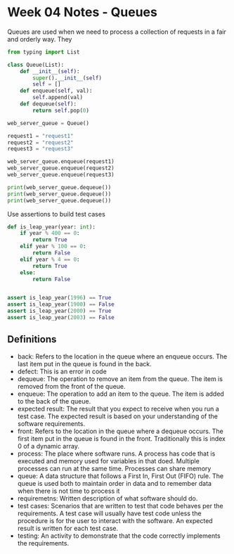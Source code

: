 # Week 04 Notes - Queues

Queues are used when we need to process a collection of requests in a fair and orderly way.
They

```python
from typing import List

class Queue(List):
	def __init__(self):
		super().__init__(self)
		self = []
	def enqueue(self, val):
		self.append(val)
	def dequeue(self):
		return self.pop(0)

web_server_queue = Queue()

request1 = "request1"
request2 = "request2"
request3 = "request3"

web_server_queue.enqueue(request1)
web_server_queue.enqueue(request2)
web_server_queue.enqueue(request3)

print(web_server_queue.dequeue())
print(web_server_queue.dequeue())
print(web_server_queue.dequeue())
```

Use assertions to build test cases

```python
def is_leap_year(year: int):
	if year % 400 == 0:
		return True
	elif year % 100 == 0:
		return False
	elif year % 4 == 0:
		return True
	else:
		return False


assert is_leap_year(1996) == True
assert is_leap_year(1900) == False
assert is_leap_year(2000) == True
assert is_leap_year(2003) == False
```

## Definitions

- back: Refers to the location in the queue where an enqueue occurs. The last item put in the queue is found in the back.
- defect: This is an error in code
- dequeue: The operation to remove an item from the queue. The item is removed from the front of the queue.
- enqueue: The operation to add an item to the queue. The item is added to the back of the queue.
- expected result: The result that you expect to receive when you run a test case. The expected result is based on your understanding of the software requirements.
- front: Refers to the location in the queue where a dequeue occurs. The first item put in the queue is found in the front. Traditionally this is index 0 of a dynamic array.
- process: The place where software runs. A process has code that is executed and memory used for variables in that doed. Multiple processes can run at the same time. Processes can share memory
- queue: A data structure that follows a First In, First Out (FIFO) rule. The queue is used both to maintain order in data and to remember data when there is not time to process it
- requiremetns: Written description of what software should do.
- test cases: Scenarios that are written to test that code behaves per the requirements. A test case will usually have test code unless the procedure is for the user to interact with the software. An expected result is written for each test case.
- testing: An activity to demonstrate that the code correctly implements the requirements.
